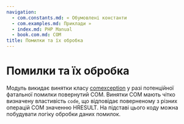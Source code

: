 ```yaml
---
navigation:
  - com.constants.md: « Обумовлені константи
  - com.examples.md: Приклади »
  - index.md: PHP Manual
  - book.com.md: COM
title: Помилки та їх обробка
---
```

# Помилки та їх обробка

Модуль викидає винятки класу [comexception](class.com-exception.html) у разі потенційної фатальної помилки повернутий COM. Винятки COM мають чітко визначену властивість `code`, що відповідає поверненому з різних операцій COM значенню HRESULT. На підставі цього коду можна побудувати логіку обробки даних помилок.
